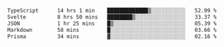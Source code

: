 <!--START_SECTION:waka-->

```txt
TypeScript      14 hrs 1 min    █████████████▒░░░░░░░░░░░   52.99 %
Svelte          8 hrs 50 mins   ████████▒░░░░░░░░░░░░░░░░   33.37 %
JSON            1 hr 25 mins    █▒░░░░░░░░░░░░░░░░░░░░░░░   05.39 %
Markdown        58 mins         █░░░░░░░░░░░░░░░░░░░░░░░░   03.66 %
Prisma          34 mins         ▓░░░░░░░░░░░░░░░░░░░░░░░░   02.16 %
```

<!--END_SECTION:waka-->

